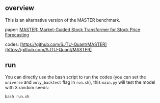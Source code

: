 ## overview
This is an alternative version of the MASTER benchmark. 

paper: [MASTER: Market-Guided Stock Transformer for Stock Price Forecasting](https://arxiv.org/abs/2312.15235) 

codes: [https://github.com/SJTU-Quant/MASTER](https://github.com/SJTU-Quant/MASTER)

## run
You can directly use the bash script to run the codes (you can set the `universe` and `only_backtest` flag in `run.sh`), this `main.py` will test the model with 3 random seeds:
```
bash run.sh
```
<!-- or you can just directly use `qrun` tp run the codes (note that you should modify your `qlib`, since we add or modify some files in `qlib/contrib/data/dataset.py`, `qlib/data/dataset/__init__.py`, `qlib/data/dataset/processor.py` and `qlib/contrib/model/pytorch_master.py`):
```
qrun workflow_config_master_Alpha158.yaml
``` -->